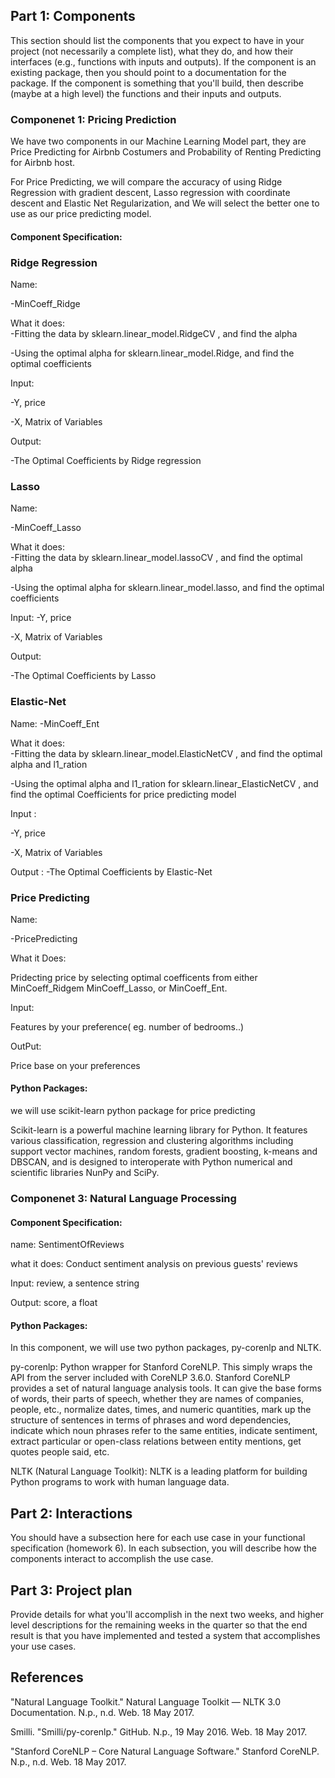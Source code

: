 ## Part 1: Components
This section should list the components that you expect to have in your project (not necessarily a complete list), what they do, and how their interfaces (e.g., functions with inputs and outputs). If the component is an existing package, then you should point to a documentation for the package. If the component is something that you'll build, then describe (maybe at a high level) the functions and their inputs and outputs.


### Componenet 1: Pricing Prediction
We have two components in our Machine Learning Model part, they are Price Predicting for Airbnb Costumers and Probability of Renting Predicting for Airbnb host. 

For Price Predicting, we will compare the accuracy of using Ridge Regression with gradient descent, Lasso regression with coordinate descent and Elastic Net Regularization, and We will select the better one to use as our price predicting model. 

#### Component Specification:
### Ridge Regression 
Name: 

-MinCoeff_Ridge

What it does:  
-Fitting the data by sklearn.linear_model.RidgeCV , and find the alpha 

-Using the optimal alpha for sklearn.linear_model.Ridge, and find the optimal coefficients 

Input:

-Y, price 

-X, Matrix of Variables

Output: 

-The Optimal Coefficients by Ridge regression 

### Lasso 
Name: 

-MinCoeff_Lasso

What it does:  
-Fitting the data by sklearn.linear_model.lassoCV , and find the optimal alpha 

-Using the optimal alpha for sklearn.linear_model.lasso, and find the optimal coefficients 

Input:
-Y, price 

-X, Matrix of Variables

Output: 

-The Optimal Coefficients by Lasso 

### Elastic-Net 
Name: 
-MinCoeff_Ent

What it does:  
-Fitting the data by sklearn.linear_model.ElasticNetCV , and find the optimal alpha and l1_ration 

-Using the optimal alpha and l1_ration for sklearn.linear_ElasticNetCV , and find the optimal Coefficients for price predicting model 

Input :

-Y, price 

-X, Matrix of Variables

Output : 
-The Optimal Coefficients by Elastic-Net

### Price Predicting 

Name: 

-PricePredicting

What it Does: 

Pridecting price by selecting optimal coefficents from either MinCoeff_Ridgem MinCoeff_Lasso, or MinCoeff_Ent. 

Input: 

Features by your preference( eg. number of bedrooms..)

OutPut:

Price base on your preferences


#### Python Packages:
we will use scikit-learn python package for price predicting

Scikit-learn is a powerful machine learning library for Python. It features various classification, regression and clustering algorithms including support vector machines, random forests, gradient boosting, k-means and DBSCAN, and is designed to interoperate with Python numerical and scientific libraries NunPy and SciPy. 


### Componenet 3: Natural Language Processing

#### Component Specification:

name: SentimentOfReviews

what it does: Conduct sentiment analysis on previous guests' reviews

Input: review, a sentence string

Output: score, a float

#### Python Packages:

In this component, we will use two python packages, py-corenlp and NLTK.

py-corenlp: Python wrapper for Stanford CoreNLP. This simply wraps the API from the server included with CoreNLP 3.6.0. Stanford CoreNLP provides a set of natural language analysis tools. It can give the base forms of words, their parts of speech, whether they are names of companies, people, etc., normalize dates, times, and numeric quantities, mark up the structure of sentences in terms of phrases and word dependencies, indicate which noun phrases refer to the same entities, indicate sentiment, extract particular or open-class relations between entity mentions, get quotes people said, etc.

NLTK (Natural Language Toolkit): NLTK is a leading platform for building Python programs to work with human language data.





## Part 2: Interactions
You should have a subsection here for each use case in your functional specification (homework 6). In each subsection, you will describe how the components interact to accomplish the use case.






## Part 3: Project plan
Provide details for what you'll accomplish in the next two weeks, and higher level descriptions for the remaining weeks in the quarter so that the end result is that you have implemented and tested a system that accomplishes your use cases.


## References
"Natural Language Toolkit." Natural Language Toolkit — NLTK 3.0 Documentation. N.p., n.d. Web. 18 May 2017.

Smilli. "Smilli/py-corenlp." GitHub. N.p., 19 May 2016. Web. 18 May 2017.

"Stanford CoreNLP – Core Natural Language Software." Stanford CoreNLP. N.p., n.d. Web. 18 May 2017.

